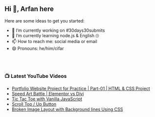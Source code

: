 ## Hi 👋, Arfan here

Here are some ideas to get you started:
- 🔭 I’m currently working on #30days30submits 
- 🌱 I’m currently learning node.js & English 🙄
- 📫 How to reach me: social media or email
- 😄 Pronouns: he/him/cifar

<br />
<br />

### 📺 Latest YouTube Videos
<!-- YOUTUBE:START -->
- [Portfolio Website Project for Practice | Part-01 | HTML & CSS Project](https://www.youtube.com/watch?v=EfBEcU77IW0)
- [Speed Art Battle | Elementor vs Divi](https://www.youtube.com/watch?v=7GPcfNRiK5c)
- [Tic Tac Toe with Vanilla JavaScript](https://www.youtube.com/watch?v=S3qHB9mJ2zA)
- [Scroll Top / Up Button](https://www.youtube.com/watch?v=oySFUd5YpxQ)
- [Broken Image Layout with Background lines Using CSS](https://www.youtube.com/watch?v=fnPH0gLA3_g)
<!-- YOUTUBE:END -->

